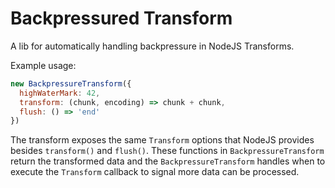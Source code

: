 # Backpressured Transform

A lib for automatically handling backpressure in NodeJS Transforms.

Example usage:

```js
new BackpressureTransform({
  highWaterMark: 42,
  transform: (chunk, encoding) => chunk + chunk,
  flush: () => 'end'
})
```

The transform exposes the same `Transform` options that NodeJS provides besides `transform()` and `flush()`. These functions in `BackpressureTransform` return the transformed data and the `BackpressureTransform` handles when to execute the `Transform` callback to signal more data can be processed.
